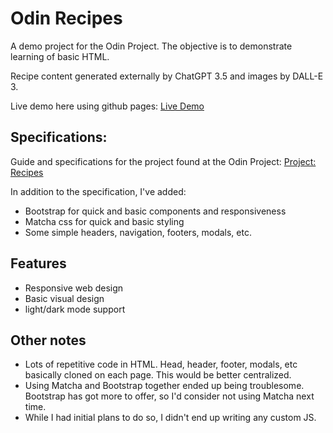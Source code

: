 # Odin Recipes
A demo project for the Odin Project. The objective is to demonstrate learning of basic HTML.

Recipe content generated externally by ChatGPT 3.5 and images by DALL-E 3.

Live demo here using github pages: [Live Demo](https://dubsta.github.io/odin-recipes/)

## Specifications:
Guide and specifications for the project found at the Odin Project:
[Project: Recipes](https://www.theodinproject.com/lessons/foundations-recipes)

In addition to the specification, I've added:
- Bootstrap for quick and basic components and responsiveness
- Matcha css for quick and basic styling
- Some simple headers, navigation, footers, modals, etc.

## Features
- Responsive web design
- Basic visual design
- light/dark mode support

## Other notes
- Lots of repetitive code in HTML.  Head, header, footer, modals, etc basically cloned on each page. This would be better centralized.
- Using Matcha and Bootstrap together ended up being troublesome. Bootstrap has got more to offer, so I'd consider not using Matcha next time.
- While I had initial plans to do so, I didn't end up writing any custom JS. 
